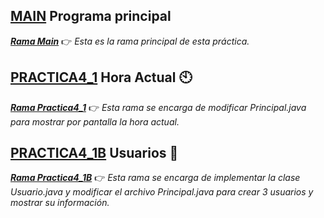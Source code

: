 ## [MAIN](https://github.com/DanielLopezOlmos7/EntornosPractica4_1/tree/main) Programa principal
*<b>[Rama Main](https://github.com/DanielLopezOlmos7/EntornosPractica4_1/tree/main)</b>* :point_right: *Esta es la rama principal de esta práctica.*
## [PRACTICA4_1](https://github.com/DanielLopezOlmos7/EntornosPractica4_1/tree/Practica4_1) Hora Actual :clock10:
*<b>[Rama Practica4_1](https://github.com/DanielLopezOlmos7/EntornosPractica4_1/tree/Practica4_1)</b>* :point_right: *Esta rama se encarga de modificar Principal.java para mostrar por pantalla la hora actual.*
## [PRACTICA4_1B](https://github.com/DanielLopezOlmos7/EntornosPractica4_1/tree/Practica4_1B) Usuarios :open_file_folder:
*<b>[Rama Practica4_1B](https://github.com/DanielLopezOlmos7/EntornosPractica4_1/tree/Practica4_1B)</b>* :point_right: *Esta rama se encarga de implementar la clase Usuario.java y modificar el archivo Principal.java para crear 3 usuarios y mostrar su información.*